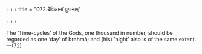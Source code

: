 +++
title = "072 दैविकानां युगानाम्"

+++

The ‘Time-cycles’ of the Gods, one thousand in number, should be regarded as one ‘day’ of brahmā; and (his) ‘night’ also is of the same extent.—(72)